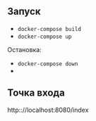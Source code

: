 ## Запуск

* ``docker-compose build``
* ``docker-compose up``

Остановка:
* ``docker-compose down``
* 
## Точка входа

http:://localhost:8080/index

